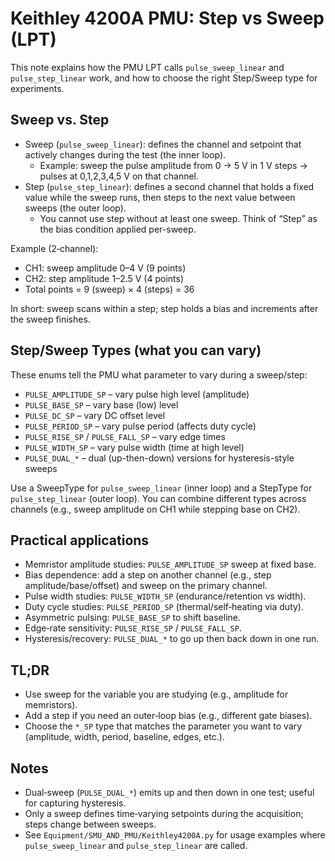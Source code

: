 # Keithley 4200A PMU: Step vs Sweep (LPT)

This note explains how the PMU LPT calls `pulse_sweep_linear` and `pulse_step_linear` work, and how to choose the right Step/Sweep type for experiments.

## Sweep vs. Step

- Sweep (`pulse_sweep_linear`): defines the channel and setpoint that actively changes during the test (the inner loop).
  - Example: sweep the pulse amplitude from 0 → 5 V in 1 V steps → pulses at 0,1,2,3,4,5 V on that channel.
- Step (`pulse_step_linear`): defines a second channel that holds a fixed value while the sweep runs, then steps to the next value between sweeps (the outer loop).
  - You cannot use step without at least one sweep. Think of “Step” as the bias condition applied per-sweep.

Example (2‑channel):
- CH1: sweep amplitude 0–4 V (9 points)
- CH2: step amplitude 1–2.5 V (4 points)
- Total points = 9 (sweep) × 4 (steps) = 36

In short: sweep scans within a step; step holds a bias and increments after the sweep finishes.

## Step/Sweep Types (what you can vary)

These enums tell the PMU what parameter to vary during a sweep/step:

- `PULSE_AMPLITUDE_SP` – vary pulse high level (amplitude)
- `PULSE_BASE_SP` – vary base (low) level
- `PULSE_DC_SP` – vary DC offset level
- `PULSE_PERIOD_SP` – vary pulse period (affects duty cycle)
- `PULSE_RISE_SP` / `PULSE_FALL_SP` – vary edge times
- `PULSE_WIDTH_SP` – vary pulse width (time at high level)
- `PULSE_DUAL_*` – dual (up-then-down) versions for hysteresis-style sweeps

Use a SweepType for `pulse_sweep_linear` (inner loop) and a StepType for `pulse_step_linear` (outer loop). You can combine different types across channels (e.g., sweep amplitude on CH1 while stepping base on CH2).

## Practical applications

- Memristor amplitude studies: `PULSE_AMPLITUDE_SP` sweep at fixed base.
- Bias dependence: add a step on another channel (e.g., step amplitude/base/offset) and sweep on the primary channel.
- Pulse width studies: `PULSE_WIDTH_SP` (endurance/retention vs width).
- Duty cycle studies: `PULSE_PERIOD_SP` (thermal/self‑heating via duty).
- Asymmetric pulsing: `PULSE_BASE_SP` to shift baseline.
- Edge‑rate sensitivity: `PULSE_RISE_SP` / `PULSE_FALL_SP`.
- Hysteresis/recovery: `PULSE_DUAL_*` to go up then back down in one run.

## TL;DR

- Use sweep for the variable you are studying (e.g., amplitude for memristors).
- Add a step if you need an outer‑loop bias (e.g., different gate biases).
- Choose the `*_SP` type that matches the parameter you want to vary (amplitude, width, period, baseline, edges, etc.).

## Notes

- Dual‑sweep (`PULSE_DUAL_*`) emits up and then down in one test; useful for capturing hysteresis.
- Only a sweep defines time‑varying setpoints during the acquisition; steps change between sweeps.
- See `Equipment/SMU_AND_PMU/Keithley4200A.py` for usage examples where `pulse_sweep_linear` and `pulse_step_linear` are called.
